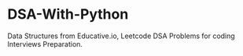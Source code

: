# DSA-With-Python
Data Structures from Educative.io, Leetcode DSA Problems for coding Interviews Preparation.
